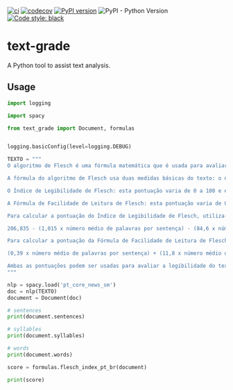 [![ci](https://github.com/amenezes/text-grade/actions/workflows/ci.yml/badge.svg)](https://github.com/amenezes/text-grade/actions/workflows/ci.yml)
[![codecov](https://codecov.io/gh/amenezes/text-grade/branch/master/graph/badge.svg)](https://codecov.io/gh/amenezes/text-grade)
[![PyPI version](https://badge.fury.io/py/text-grade.svg)](https://badge.fury.io/py/text-grade)
![PyPI - Python Version](https://img.shields.io/pypi/pyversions/text-grade)
[![Code style: black](https://img.shields.io/badge/code%20style-black-000000.svg)](https://github.com/psf/black)

# text-grade

A Python tool to assist text analysis.

## Usage

``` py
import logging

import spacy

from text_grade import Document, formulas


logging.basicConfig(level=logging.DEBUG)

TEXTO = """
O algoritmo de Flesch é uma fórmula matemática que é usada para avaliar a legibilidade de um texto em inglês. Ele foi desenvolvido por Rudolf Flesch, um escritor e lexicógrafo austríaco, e é comumente usado por editores, escritores e professores para avaliar a qualidade e a facilidade de leitura de um texto.

A fórmula do algoritmo de Flesch usa duas medidas básicas do texto: o número de palavras e o número de sentenças. Ele também usa o número de sílabas em cada palavra e o número de palavras com duas ou mais sílabas. A partir dessas informações, o algoritmo calcula duas pontuações:

O Índice de Legibilidade de Flesch: esta pontuação varia de 0 a 100 e é baseada no número de palavras e sentenças do texto. Quanto maior a pontuação, mais fácil é o texto de ler.

A Fórmula de Facilidade de Leitura de Flesch: esta pontuação varia de 0 a 100 e é baseada no número de sílabas em cada palavra e no número de palavras com duas ou mais sílabas. Quanto maior a pontuação, mais fácil é o texto de ler.

Para calcular a pontuação do Índice de Legibilidade de Flesch, utiliza-se a seguinte fórmula:

206,835 - (1,015 x número médio de palavras por sentença) - (84,6 x número médio de sílabas por palavra)

Para calcular a pontuação da Fórmula de Facilidade de Leitura de Flesch, utiliza-se a seguinte fórmula:

(0,39 x número médio de palavras por sentença) + (11,8 x número médio de sílabas por palavra) - 15,59

Ambas as pontuações podem ser usadas para avaliar a legibilidade do texto. Em geral, um índice de legibilidade de Flesch de 60 a 70 é considerado fácil de ler para a maioria das pessoas, enquanto uma pontuação de 30 a 50 é considerada difícil. Já a fórmula de facilidade de leitura de Flesch geralmente produz uma pontuação entre 0 e 100, com textos mais fáceis de ler apresentando uma pontuação mais alta.
"""

nlp = spacy.load('pt_core_news_sm')
doc = nlp(TEXTO)
document = Document(doc)

# sentences
print(document.sentences)

# syllables
print(document.syllables)

# words
print(document.words)

score = formulas.flesch_index_pt_br(document)

print(score)
```

